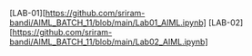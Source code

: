 [LAB-01][https://github.com/sriram-bandi/AIML_BATCH_11/blob/main/Lab01_AIML.ipynb]
[LAB-02][https://github.com/sriram-bandi/AIML_BATCH_11/blob/main/Lab02_AIML.ipynb]
